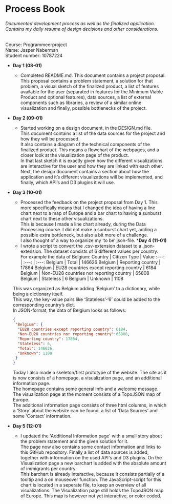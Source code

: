 # Process Book
###### Documented development process as well as the finalized application. Contains my daily resume of design decisions and other considerations.

Course: Programmeerproject  
Name: Jasper Naberman  
Student number: 10787224  
  
* __Day 1 (08-01)__
    * Completed README.md. This document contains a project proposal.  
    This proposal contains a problem statement, a solution for that problem, a visual sketch of the finalized product, a list of features available for the user (separated in features for the Minimum Viable Product and optional features), data sources, a list of external components such as libraries, a review of a similar online visualization and finally, possible bottlenecks of the project.
* __Day 2 (09-01)__
    * Started working on a design document, in the DESIGN.md file.  
    This document contains a list of the data sources for the project and how they will be processed.  
    It also contains a diagram of the technical components of the finalized product. This means a flowchart of the webpages, and a closer look at the visualization page of the product.  
    In that last sketch it is exactly given how the different visualizations are interactive for the user and how they are linked with each other.  
    Next, the design document contains a section about how the application and it’s different visualizations will be implemented, and finally, which API’s and D3 plugins it will use.
* __Day 3 (10-01)__
    * Processed the feedback on the project proposal from Day 1. This more specifically means that I changed the idea of having a line chart next to a map of Europe and a bar chart to having a sunburst chart next to these other visualizations.  
    This is because I made a line chart already, during the Data Processing course. I did not make a sunburst chart yet, adding a possible extra bottleneck, but also a bit more of a challenge.  
    I also thought of a way to organize my ‘to be’ json-file.
*__Day 4 (11-01)__
    * I wrote a script to convert the .csv-extension dataset to a .json-extension. The dataset consists of 6 different values per country.  
    For example the data of Belgium:
    Country | Citizen Type | Value
    :---: | :---: | :---:
    Belgium	| Total	| 146626
    Belgium	| Reporting country	| 17864
    Belgium	| EU28 countries except reporting country | 6184
    Belgium	| Non-EU28 countries nor reporting country | 65808
    Belgium	| Stateless	| 6
    Belgium	| Unknown | 1108
    
    This was organized as Belgium adding ‘Belgium’ to a dictionary, while being a dictionary itself.  
    This way, the key-value pairs like ‘Stateless’-‘6’ could be added to the corresponding country’s dict.  
    In JSON-format, the data of Belgium looks as follows:
    ```json
    {
     "Belgium": {
      "EU28 countries except reporting country": 6184,
      "Non-EU28 countries nor reporting country":65808,
      "Reporting country": 17864,
      "Stateless": 6,
      "Total": 146626,
      "Unknown": 1108
     }
    }

    ```
    Today I also made a skeleton/first prototype of the website. The site as it is now consists of a homepage, a visualization page, and an additional information page.  
    The homepage contains some general info and a welcome message. The visualization page at the moment consists of a TopoJSON map of Europe.  
    The additional information page consists of three html columns, in which a ‘Story’ about the website can be found, a list of ‘Data Sources’ and some ‘Contact’ information.

* __Day 5 (12-01)__
    * I updated the 'Additional Information page' with a small story about the problem statement and the given solution for it.  
    The page now also contains some contact information and links to this GitHub repository. Finally a list of data sources is added, together with information on the used API's and D3 plugins.
    On the Visualization page a new barchart is added with the absolute amount of immigrants per country.  
    This barchart is already interactive, because it consists partially of a tooltip and a on mouseover function.
    The JavaScript-script for this chart is located in a seperate file, to keep an overview of all visualizations.
    The Visualization page still holds the TopoJSON map of Europe. This map is however not yet interactive, or color coded.
